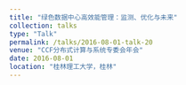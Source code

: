```yaml
---
title: "绿色数据中心高效能管理：监测、优化与未来"
collection: talks
type: "Talk"
permalink: /talks/2016-08-01-talk-20
venue: "CCF分布式计算与系统专委会年会"
date: 2016-08-01
location: "桂林理工大学，桂林"
---
```

